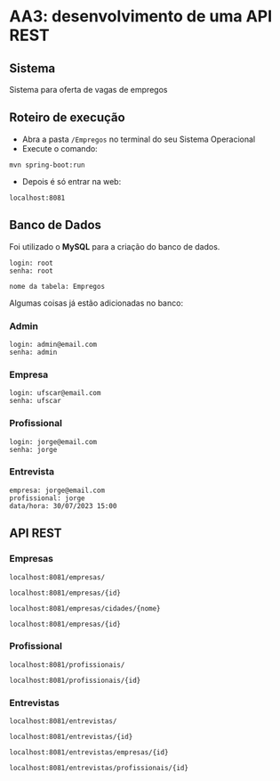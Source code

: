 # AA3: desenvolvimento de uma API REST 

## Sistema 
Sistema para oferta de vagas de empregos 

## Roteiro de execução 

- Abra a pasta ```/Empregos``` no terminal do seu Sistema Operacional
- Execute o comando:
  
```
mvn spring-boot:run
```

- Depois é só entrar na web:

```
localhost:8081
```

## Banco de Dados
Foi utilizado o **MySQL** para a criação do banco de dados.
```
login: root
senha: root
```

```
nome da tabela: Empregos
```

Algumas coisas já estão adicionadas no banco:

### Admin

```
login: admin@email.com
senha: admin
```
### Empresa

```
login: ufscar@email.com
senha: ufscar
```

### Profissional

```
login: jorge@email.com
senha: jorge
```

### Entrevista

```
empresa: jorge@email.com
profissional: jorge
data/hora: 30/07/2023 15:00
```

## API REST

### Empresas
```
localhost:8081/empresas/
```

```
localhost:8081/empresas/{id}
```

```
localhost:8081/empresas/cidades/{nome}
```

```
localhost:8081/empresas/{id}
```

### Profissional
```
localhost:8081/profissionais/
```

```
localhost:8081/profissionais/{id}
```

### Entrevistas
```
localhost:8081/entrevistas/
```

```
localhost:8081/entrevistas/{id}
```

```
localhost:8081/entrevistas/empresas/{id}
```

```
localhost:8081/entrevistas/profissionais/{id}
```